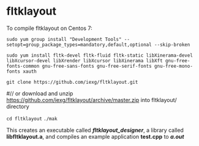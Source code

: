 # fltklayout

To compile fltklayout on Centos 7:

`sudo yum group install "Development Tools" --setopt=group_package_types=mandatory,default,optional --skip-broken`

`sudo yum install fltk-devel fltk-fluid fltk-static libXinerama-devel libXcursor-devel libXrender libXcursor libXinerama libXft gnu-free-fonts-common gnu-free-sans-fonts gnu-free-serif-fonts gnu-free-mono-fonts xauth`

`git clone https://github.com/iexg/fltklayout.git`

#// or download and unzip https://github.com/iexg/fltklayout/archive/master.zip into fltklayout/ directory

`cd fltklayout`
`./mak`

This creates an executable called ***fltklayout_designer***, a library called **libfltklayout.a**, and compiles an example application **test.cpp** to ***a.out***



